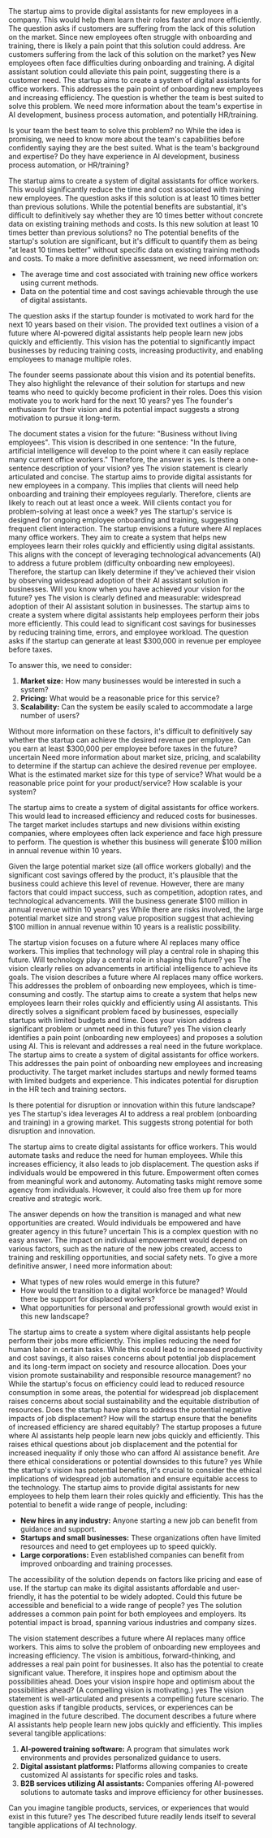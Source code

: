 <reply>
<steps>The startup aims to provide digital assistants for new employees in a company. This would help them learn their roles faster and more efficiently. The question asks if customers are suffering from the lack of this solution on the market. Since new employees often struggle with onboarding and training, there is likely a pain point that this solution could address.</steps>
<question>Are customers suffering from the lack of this solution on the market?</question>
<answer data-answer="yes">yes</answer>
<comments>New employees often face difficulties during onboarding and training. A digital assistant solution could alleviate this pain point, suggesting there is a customer need.</comments> 
<needs-answers></needs-answers>
</reply>

<reply>
<steps>The startup aims to create a system of digital assistants for office workers. This addresses the pain point of onboarding new employees and increasing efficiency. The question is whether the team is best suited to solve this problem.  We need more information about the team's expertise in AI development, business process automation, and potentially HR/training.</steps>

<question>Is your team the best team to solve this problem?</question>
<answer data-answer="no">no</answer>
<comments>While the idea is promising, we need to know more about the team's capabilities before confidently saying they are the best suited. </comments>
<needs-answers>What is the team's background and expertise? Do they have experience in AI development, business process automation, or HR/training?</needs-answers> 



</reply>

<reply>
<steps>The startup aims to create a system of digital assistants for office workers. This would significantly reduce the time and cost associated with training new employees. The question asks if this solution is at least 10 times better than previous solutions. While the potential benefits are substantial, it's difficult to definitively say whether they are 10 times better without concrete data on existing training methods and costs.</steps>
<question>Is this new solution at least 10 times better than previous solutions?</question>
<answer data-answer="no">no</answer>
<comments>The potential benefits of the startup's solution are significant, but it's difficult to quantify them as being "at least 10 times better" without specific data on existing training methods and costs. </comments>
<needs-answers>To make a more definitive assessment, we need information on:

* The average time and cost associated with training new office workers using current methods.
* Data on the potential time and cost savings achievable through the use of digital assistants.
</needs-answers> 


</reply>

<reply>
<steps>The question asks if the startup founder is motivated to work hard for the next 10 years based on their vision. The provided text outlines a vision of a future where AI-powered digital assistants help people learn new jobs quickly and efficiently. This vision has the potential to significantly impact businesses by reducing training costs, increasing productivity, and enabling employees to manage multiple roles.

The founder seems passionate about this vision and its potential benefits. They also highlight the relevance of their solution for startups and new teams who need to quickly become proficient in their roles.</steps>
<question>Does this vision motivate you to work hard for the next 10 years?</question>
<answer data-answer="yes">yes</answer>
<comments>The founder's enthusiasm for their vision and its potential impact suggests a strong motivation to pursue it long-term.</comments>
<needs-answers></needs-answers>
</reply>

<reply>
<steps>The document states a vision for the future: "Business without living employees". This vision is described in one sentence: "In the future, artificial intelligence will develop to the point where it can easily replace many current office workers." Therefore, the answer is yes.</steps>
<question>Is there a one-sentence description of your vision?</question>
<answer data-answer="yes">yes</answer>
<comments>The vision statement is clearly articulated and concise.</comments>
<needs-answers></needs-answers> 


</reply>

<reply>
<steps>The startup aims to provide digital assistants for new employees in a company. This implies that clients will need help onboarding and training their employees regularly. Therefore, clients are likely to reach out at least once a week.</steps>
<question>Will clients contact you for problem-solving at least once a week?</question>
<answer data-answer="yes">yes</answer>
<comments>The startup's service is designed for ongoing employee onboarding and training, suggesting frequent client interaction.</comments> 
<needs-answers></needs-answers>
</reply>

<reply>
<steps>The startup envisions a future where AI replaces many office workers. They aim to create a system that helps new employees learn their roles quickly and efficiently using digital assistants. This aligns with the concept of leveraging technological advancements (AI) to address a future problem (difficulty onboarding new employees).  Therefore, the startup can likely determine if they've achieved their vision by observing widespread adoption of their AI assistant solution in businesses.</steps>
<question>Will you know when you have achieved your vision for the future?</question>
<answer data-answer="yes">yes</answer>
<comments>The vision is clearly defined and measurable: widespread adoption of their AI assistant solution in businesses. </comments>
<needs-answers></needs-answers> 


</reply>

<reply>
<steps>The startup aims to create a system where digital assistants help employees perform their jobs more efficiently. This could lead to significant cost savings for businesses by reducing training time, errors, and employee workload. The question asks if the startup can generate at least $300,000 in revenue per employee before taxes.

To answer this, we need to consider:
1. **Market size:** How many businesses would be interested in such a system?
2. **Pricing:** What would be a reasonable price for this service?
3. **Scalability:** Can the system be easily scaled to accommodate a large number of users?

Without more information on these factors, it's difficult to definitively say whether the startup can achieve the desired revenue per employee.</steps>
<question>Can you earn at least $300,000 per employee before taxes in the future?</question>
<answer>uncertain</answer>
<comments>Need more information about market size, pricing, and scalability to determine if the startup can achieve the desired revenue per employee.</comments>
<needs-answers>What is the estimated market size for this type of service? What would be a reasonable price point for your product/service? How scalable is your system?</needs-answers> 


</reply>

<reply>
<steps>The startup aims to create a system of digital assistants for office workers. This would lead to increased efficiency and reduced costs for businesses. The target market includes startups and new divisions within existing companies, where employees often lack experience and face high pressure to perform.  The question is whether this business will generate $100 million in annual revenue within 10 years.

Given the large potential market size (all office workers globally) and the significant cost savings offered by the product, it's plausible that the business could achieve this level of revenue. However, there are many factors that could impact success, such as competition, adoption rates, and technological advancements.</steps>
<question>Will the business generate $100 million in annual revenue within 10 years?</question>
<answer data-answer="yes">yes</answer>
<comments>While there are risks involved, the large potential market size and strong value proposition suggest that achieving $100 million in annual revenue within 10 years is a realistic possibility.</comments>
<needs-answers></needs-answers>
</reply>

<reply>
<steps>The startup vision focuses on a future where AI replaces many office workers. This implies that technology will play a central role in shaping this future.</steps>
<question>Will technology play a central role in shaping this future?</question>
<answer data-answer="yes">yes</answer>
<comments>The vision clearly relies on advancements in artificial intelligence to achieve its goals.</comments> 
</reply>

<reply>
<steps>The vision describes a future where AI replaces many office workers. This addresses the problem of onboarding new employees, which is time-consuming and costly. The startup aims to create a system that helps new employees learn their roles quickly and efficiently using AI assistants. This directly solves a significant problem faced by businesses, especially startups with limited budgets and time.</steps>
<question>Does your vision address a significant problem or unmet need in this future?</question>
<answer data-answer="yes">yes</answer>
<comments>The vision clearly identifies a pain point (onboarding new employees) and proposes a solution using AI. This is relevant and addresses a real need in the future workplace.</comments> 
</reply>

<reply>
<steps>The startup aims to create a system of digital assistants for office workers. This addresses the pain point of onboarding new employees and increasing productivity. The target market includes startups and newly formed teams with limited budgets and experience.  This indicates potential for disruption in the HR tech and training sectors.</steps>

<question>Is there potential for disruption or innovation within this future landscape?</question>
<answer data-answer="yes">yes</answer>
<comments>The startup's idea leverages AI to address a real problem (onboarding and training) in a growing market. This suggests strong potential for both disruption and innovation.</comments> 
<needs-answers></needs-answers>
</reply>

<reply>
<steps>The startup aims to create digital assistants for office workers. This would automate tasks and reduce the need for human employees. While this increases efficiency, it also leads to job displacement. The question asks if individuals would be empowered in this future.  Empowerment often comes from meaningful work and autonomy. Automating tasks might remove some agency from individuals. However, it could also free them up for more creative and strategic work.

The answer depends on how the transition is managed and what new opportunities are created.</steps>
<question>Would individuals be empowered and have greater agency in this future?</question>
<answer>uncertain</answer>
<comments>This is a complex question with no easy answer. The impact on individual empowerment would depend on various factors, such as the nature of the new jobs created, access to training and reskilling opportunities, and social safety nets.</comments>
<needs-answers>To give a more definitive answer, I need more information about:

* What types of new roles would emerge in this future? 
* How would the transition to a digital workforce be managed? Would there be support for displaced workers?
* What opportunities for personal and professional growth would exist in this new landscape?</need-answers> 


</reply>

<reply>
<steps>The startup aims to create a system where digital assistants help people perform their jobs more efficiently. This implies reducing the need for human labor in certain tasks. While this could lead to increased productivity and cost savings, it also raises concerns about potential job displacement and its long-term impact on society and resource allocation.</steps>
<question>Does your vision promote sustainability and responsible resource management?</question>
<answer data-answer="no">no</answer>
<comments>While the startup's focus on efficiency could lead to reduced resource consumption in some areas, the potential for widespread job displacement raises concerns about social sustainability and the equitable distribution of resources. </comments>
<needs-answers>Does the startup have plans to address the potential negative impacts of job displacement? How will the startup ensure that the benefits of increased efficiency are shared equitably?</need-answers> 


</reply>

<reply>
<steps>The startup proposes a future where AI assistants help people learn new jobs quickly and efficiently. This raises ethical questions about job displacement and the potential for increased inequality if only those who can afford AI assistance benefit. </steps>
<question>Are there ethical considerations or potential downsides to this future?</question>
<answer data-answer="yes">yes</answer>
<comments>While the startup's vision has potential benefits, it's crucial to consider the ethical implications of widespread job automation and ensure equitable access to the technology.</comments> 
<needs-answers></needs-answers>
</reply>

<reply>
<steps>The startup aims to provide digital assistants for new employees to help them learn their roles quickly and efficiently. This has the potential to benefit a wide range of people, including:

* **New hires in any industry:**  Anyone starting a new job can benefit from guidance and support.
* **Startups and small businesses:** These organizations often have limited resources and need to get employees up to speed quickly.
* **Large corporations:** Even established companies can benefit from improved onboarding and training processes.

The accessibility of the solution depends on factors like pricing and ease of use. If the startup can make its digital assistants affordable and user-friendly, it has the potential to be widely adopted.</steps>
<question>Could this future be accessible and beneficial to a wide range of people?</question>
<answer data-answer="yes">yes</answer>
<comments>The solution addresses a common pain point for both employees and employers. Its potential impact is broad, spanning various industries and company sizes.</comments> 
<needs-answers></needs-answers>
</reply>

<reply>
<steps>The vision statement describes a future where AI replaces many office workers. This aims to solve the problem of onboarding new employees and increasing efficiency. The vision is ambitious, forward-thinking, and addresses a real pain point for businesses. It also has the potential to create significant value. Therefore, it inspires hope and optimism about the possibilities ahead.</steps>
<question>Does your vision inspire hope and optimism about the possibilities ahead? (A compelling vision is motivating.)</question>
<answer data-answer="yes">yes</answer>
<comments>The vision statement is well-articulated and presents a compelling future scenario. </comments> 
<needs-answers></needs-answers>
</reply>

<reply>
<steps>The question asks if tangible products, services, or experiences can be imagined in the future described. The document describes a future where AI assistants help people learn new jobs quickly and efficiently. This implies several tangible applications:

1. **AI-powered training software:** A program that simulates work environments and provides personalized guidance to users.
2. **Digital assistant platforms:** Platforms allowing companies to create customized AI assistants for specific roles and tasks.
3. **B2B services utilizing AI assistants:** Companies offering AI-powered solutions to automate tasks and improve efficiency for other businesses.</steps>

<question>Can you imagine tangible products, services, or experiences that would exist in this future?</question>
<answer data-answer="yes">yes</answer>
<comments>The described future readily lends itself to several tangible applications of AI technology.</comments> 
<needs-answers></needs-answers>
</reply>

